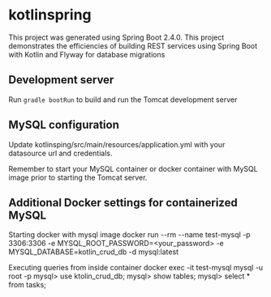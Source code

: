 # kotlinspring

This project was generated using Spring Boot 2.4.0.  This project demonstrates the efficiencies of building REST services using Spring Boot with Kotlin 
and Flyway for database migrations

## Development server

Run `gradle bootRun` to build and run the Tomcat development server

## MySQL configuration
Update kotlinsping/src/main/resources/application.yml with your datasource url and credentials.

Remember to start your MySQL container or docker container with MySQL image prior to starting the Tomcat server.

## Additional Docker settings for containerized MySQL

Starting docker with mysql image
docker run --rm --name test-mysql -p 3306:3306 -e MYSQL_ROOT_PASSWORD=<your_password> -e MYSQL_DATABASE=kotlin_crud_db -d mysql:latest

Executing queries from inside container
docker exec -it test-mysql mysql -u root -p
mysql> use ktolin_crud_db;
mysql> show tables;
mysql> select * from tasks;
